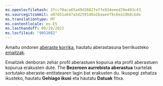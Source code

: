 ```yaml
---
ms.openlocfilehash: 3fcc70aca85a49d3882feffe934eeed70e403c43
ms.sourcegitcommit: a97d31a647a5d259140a1baaeef8c6ea10b8cbde
ms.translationtype: MT
ms.contentlocale: eu-ES
ms.lasthandoff: 06/29/2022
ms.locfileid: "9052082"
---
```

Amaitu ondoren [aberaste korrika](../enrichment-hub.md#run-or-refresh-enrichments), hautatu aberastasuna berrikusteko [emaitzak](../enrichment-hub.md#view-enrichment-results). 

Emaitzek denboran zehar profil aberastuen kopurua eta profil aberastuen kopurua erakusten dute. The **Bezeroen aurrebista aberastua** txartelak sortutako aberaste-entitatearen lagin bat erakusten du. Ikuspegi zehatza ikusteko, hautatu **Gehiago ikusi** eta hautatu **Datuak** fitxa.
